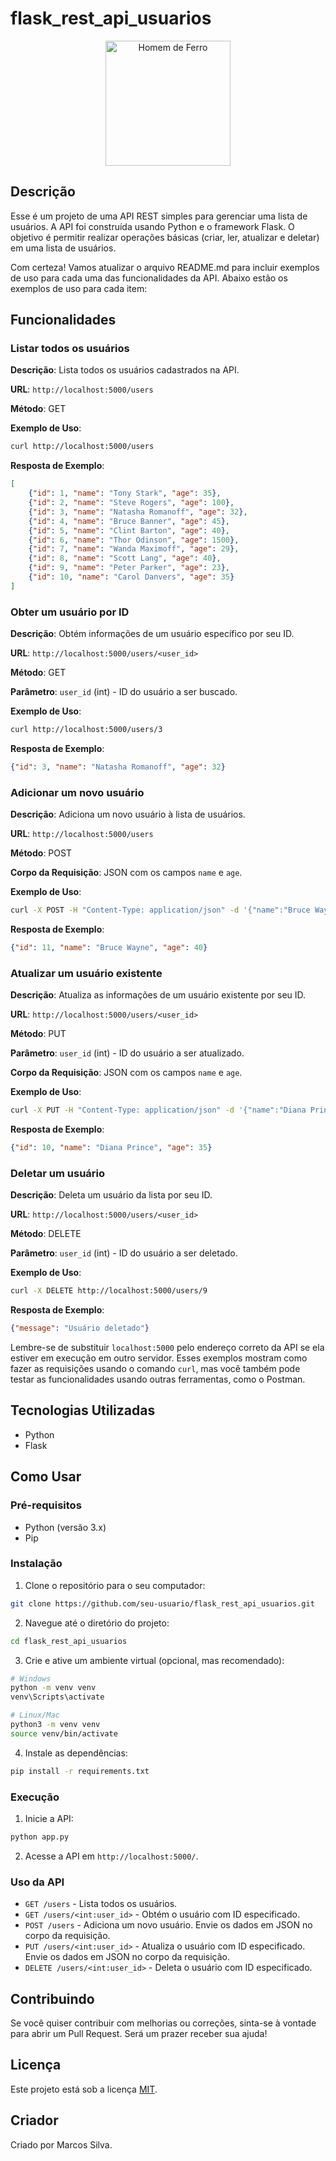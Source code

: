 # flask_rest_api_usuarios

<p align="center">
  <img src="https://exemplo.com/caminho/para/imagem.png" alt="Homem de Ferro" width="200"/>
</p>

## Descrição

Esse é um projeto de uma API REST simples para gerenciar uma lista de usuários. A API foi construída usando Python e o framework Flask. O objetivo é permitir realizar operações básicas (criar, ler, atualizar e deletar) em uma lista de usuários.

Com certeza! Vamos atualizar o arquivo README.md para incluir exemplos de uso para cada uma das funcionalidades da API. Abaixo estão os exemplos de uso para cada item:

## Funcionalidades

### Listar todos os usuários

**Descrição**: Lista todos os usuários cadastrados na API.

**URL**: `http://localhost:5000/users`

**Método**: GET

**Exemplo de Uso**:
```bash
curl http://localhost:5000/users
```

**Resposta de Exemplo**:
```json
[
    {"id": 1, "name": "Tony Stark", "age": 35},
    {"id": 2, "name": "Steve Rogers", "age": 100},
    {"id": 3, "name": "Natasha Romanoff", "age": 32},
    {"id": 4, "name": "Bruce Banner", "age": 45},
    {"id": 5, "name": "Clint Barton", "age": 40},
    {"id": 6, "name": "Thor Odinson", "age": 1500},
    {"id": 7, "name": "Wanda Maximoff", "age": 29},
    {"id": 8, "name": "Scott Lang", "age": 40},
    {"id": 9, "name": "Peter Parker", "age": 23},
    {"id": 10, "name": "Carol Danvers", "age": 35}
]
```

### Obter um usuário por ID

**Descrição**: Obtém informações de um usuário específico por seu ID.

**URL**: `http://localhost:5000/users/<user_id>`

**Método**: GET

**Parâmetro**: `user_id` (int) - ID do usuário a ser buscado.

**Exemplo de Uso**:
```bash
curl http://localhost:5000/users/3
```

**Resposta de Exemplo**:
```json
{"id": 3, "name": "Natasha Romanoff", "age": 32}
```

### Adicionar um novo usuário

**Descrição**: Adiciona um novo usuário à lista de usuários.

**URL**: `http://localhost:5000/users`

**Método**: POST

**Corpo da Requisição**: JSON com os campos `name` e `age`.

**Exemplo de Uso**:
```bash
curl -X POST -H "Content-Type: application/json" -d '{"name":"Bruce Wayne", "age": 40}' http://localhost:5000/users
```

**Resposta de Exemplo**:
```json
{"id": 11, "name": "Bruce Wayne", "age": 40}
```

### Atualizar um usuário existente

**Descrição**: Atualiza as informações de um usuário existente por seu ID.

**URL**: `http://localhost:5000/users/<user_id>`

**Método**: PUT

**Parâmetro**: `user_id` (int) - ID do usuário a ser atualizado.

**Corpo da Requisição**: JSON com os campos `name` e `age`.

**Exemplo de Uso**:
```bash
curl -X PUT -H "Content-Type: application/json" -d '{"name":"Diana Prince", "age": 35}' http://localhost:5000/users/10
```

**Resposta de Exemplo**:
```json
{"id": 10, "name": "Diana Prince", "age": 35}
```

### Deletar um usuário

**Descrição**: Deleta um usuário da lista por seu ID.

**URL**: `http://localhost:5000/users/<user_id>`

**Método**: DELETE

**Parâmetro**: `user_id` (int) - ID do usuário a ser deletado.

**Exemplo de Uso**:
```bash
curl -X DELETE http://localhost:5000/users/9
```

**Resposta de Exemplo**:
```json
{"message": "Usuário deletado"}
```

Lembre-se de substituir `localhost:5000` pelo endereço correto da API se ela estiver em execução em outro servidor. Esses exemplos mostram como fazer as requisições usando o comando `curl`, mas você também pode testar as funcionalidades usando outras ferramentas, como o Postman.

## Tecnologias Utilizadas

- Python
- Flask

## Como Usar

### Pré-requisitos

- Python (versão 3.x)
- Pip

### Instalação

1. Clone o repositório para o seu computador:

```bash
git clone https://github.com/seu-usuario/flask_rest_api_usuarios.git
```

2. Navegue até o diretório do projeto:

```bash
cd flask_rest_api_usuarios
```

3. Crie e ative um ambiente virtual (opcional, mas recomendado):

```bash
# Windows
python -m venv venv
venv\Scripts\activate

# Linux/Mac
python3 -m venv venv
source venv/bin/activate
```

4. Instale as dependências:

```bash
pip install -r requirements.txt
```

### Execução

1. Inicie a API:

```bash
python app.py
```

2. Acesse a API em `http://localhost:5000/`.

### Uso da API

- `GET /users` - Lista todos os usuários.
- `GET /users/<int:user_id>` - Obtém o usuário com ID especificado.
- `POST /users` - Adiciona um novo usuário. Envie os dados em JSON no corpo da requisição.
- `PUT /users/<int:user_id>` - Atualiza o usuário com ID especificado. Envie os dados em JSON no corpo da requisição.
- `DELETE /users/<int:user_id>` - Deleta o usuário com ID especificado.

## Contribuindo

Se você quiser contribuir com melhorias ou correções, sinta-se à vontade para abrir um Pull Request. Será um prazer receber sua ajuda!

## Licença

Este projeto está sob a licença [MIT](LICENSE).

## Criador

Criado por Marcos Silva.